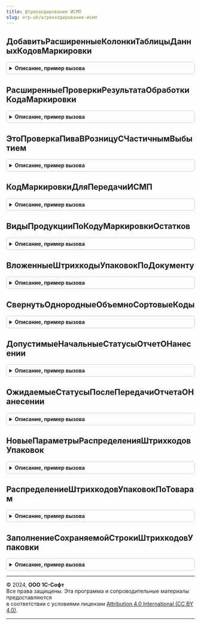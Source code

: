 ```yaml
---
title: Штрихкодирование ИСМП
slug: erp-uh/штрихкодирование-исмп
---
```



## ДобавитьРасширенныеКолонкиТаблицыДанныхКодовМаркировки
<details style="margin: 1em 0; padding: 0.5em; border: 1px solid #ccc; border-radius: 6px;">

<summary style="font-weight: bold; cursor: pointer;">Описание, пример вызова</summary>

```bsl

Процедура ДобавитьРасширенныеКолонкиТаблицыДанныхКодовМаркировки(ПараметрыСканирования, ОбязательныеКолонки) Экспорт
```

Пример вызова
```bsl
ШтрихкодированиеИСМП.ДобавитьРасширенныеКолонкиТаблицыДанныхКодовМаркировки(ПараметрыСканирования, ОбязательныеКолонки) 
```
</details>

## РасширенныеПроверкиРезультатаОбработкиКодаМаркировки
<details style="margin: 1em 0; padding: 0.5em; border: 1px solid #ccc; border-radius: 6px;">

<summary style="font-weight: bold; cursor: pointer;">Описание, пример вызова</summary>

```bsl

Процедура РасширенныеПроверкиРезультатаОбработкиКодаМаркировки(ПараметрыСканирования, ДанныеШтрихкода, РезультатОбработки) Экспорт
```

Пример вызова
```bsl
ШтрихкодированиеИСМП.РасширенныеПроверкиРезультатаОбработкиКодаМаркировки(ПараметрыСканирования, ДанныеШтрихкода, РезультатОбработки) 
```
</details>

## ЭтоПроверкаПиваВРозницуСЧастичнымВыбытием
<details style="margin: 1em 0; padding: 0.5em; border: 1px solid #ccc; border-radius: 6px;">

<summary style="font-weight: bold; cursor: pointer;">Описание, пример вызова</summary>

```bsl

Функция ЭтоПроверкаПиваВРозницуСЧастичнымВыбытием(ПараметрыСканирования, СтрокаДанных) Экспорт
```

Пример вызова
```bsl
Результат = ШтрихкодированиеИСМП.ЭтоПроверкаПиваВРозницуСЧастичнымВыбытием(ПараметрыСканирования, СтрокаДанных) 
```
</details>

## КодМаркировкиДляПередачиИСМП
<details style="margin: 1em 0; padding: 0.5em; border: 1px solid #ccc; border-radius: 6px;">

<summary style="font-weight: bold; cursor: pointer;">Описание, пример вызова</summary>

```bsl

// Приводит код маркировки к виду, необходимому для системы ИС МП.
//
// Параметры:
//  СтрокаКодаМаркировки - Структура - Строка кода маркировки.
//  ПараметрыНормализации - См. РазборКодаМаркировкиИССлужебныйКлиентСервер.ПараметрыНормализацииКодаМаркировки
// Возвращаемое значение:
//  Неопределено, Строка - Код маркировки после нормализации.
Функция КодМаркировкиДляПередачиИСМП(СтрокаКодаМаркировки, ПараметрыНормализации) Экспорт
```

Пример вызова
```bsl
Результат = ШтрихкодированиеИСМП.КодМаркировкиДляПередачиИСМП(СтрокаКодаМаркировки, ПараметрыНормализации) 
```
</details>

## ВидыПродукцииПоКодуМаркировкиОстатков
<details style="margin: 1em 0; padding: 0.5em; border: 1px solid #ccc; border-radius: 6px;">

<summary style="font-weight: bold; cursor: pointer;">Описание, пример вызова</summary>

```bsl

// Получает вид продукции по GTIN на остатки.
//
// Параметры:
// 	КодМаркировки - Строка                                    - Код маркировки.
// 	Организация   - Неопределено, ОпределяемыйТип.Организация - Организация, владелец GTIN на остатки.
// Возвращаемое значение:
// 	Неопределено, Массив из ПеречислениеСсылка.ВидыПродукцииИС - Виды продукции кода маркировки остатков.
Функция ВидыПродукцииПоКодуМаркировкиОстатков(КодМаркировки, Организация = Неопределено) Экспорт
```

Пример вызова
```bsl
Результат = ШтрихкодированиеИСМП.ВидыПродукцииПоКодуМаркировкиОстатков(КодМаркировки, Организация);
```
</details>

## ВложенныеШтрихкодыУпаковокПоДокументу
<details style="margin: 1em 0; padding: 0.5em; border: 1px solid #ccc; border-radius: 6px;">

<summary style="font-weight: bold; cursor: pointer;">Описание, пример вызова</summary>

```bsl

// Формирует структуру вложенных штрихкодов по ссылке на документ.
//
// Параметры:
//  ДокументСсылка - ДокументСсылка - Ссылка на документ.
//  ПараметрыСканирования - (См. ШтрихкодированиеОбщегоНазначенияИСКлиент.ПараметрыСканирования).
//  СортироватьДанные - Булево - Необходимость сортировки данных дерева.
// Возвращаемое значение:
//  см. ШтрихкодированиеИС.ИнициализацияВложенныхШтрихкодов
Функция ВложенныеШтрихкодыУпаковокПоДокументу(ДокументСсылка, ПараметрыСканирования, СортироватьДанные = Ложь) Экспорт
```

Пример вызова
```bsl
Результат = ШтрихкодированиеИСМП.ВложенныеШтрихкодыУпаковокПоДокументу(ДокументСсылка, ПараметрыСканирования, СортироватьДанные);
```
</details>

## СвернутьОднородныеОбъемноСортовыеКоды
<details style="margin: 1em 0; padding: 0.5em; border: 1px solid #ccc; border-radius: 6px;">

<summary style="font-weight: bold; cursor: pointer;">Описание, пример вызова</summary>

```bsl

// Сворачивает в одну строку однородные объемно-сортовые коды, пришедшие в одном УПД
//
// Параметры:
//  ВложенныеШтрихкодыУпаковок - См. ВложенныеШтрихкодыУпаковокПоДокументу
//  ШтрихкодыУПД               - ТаблицаЗначений - Колонки:
//   * Номенклатура - ОпределяемыйТип.Номенклатура - номенклатура кода маркировки по данным ИБ.
//   * Характеристика - ОпределяемыйТип.ХарактеристикаНоменклатуры - характеристика по данным ИБ.
//   * ЗначениеШтрихкода - Строка - значение штрихкода.
//   * Брак - Булево - используется при загрузке из торг2.
//   * Недостача - Булево - используется при загрузке из торг2.
//
Процедура СвернутьОднородныеОбъемноСортовыеКоды(ВложенныеШтрихкодыУпаковок, ШтрихкодыУПД) Экспорт
```

Пример вызова
```bsl
ШтрихкодированиеИСМП.СвернутьОднородныеОбъемноСортовыеКоды(ВложенныеШтрихкодыУпаковок, ШтрихкодыУПД) 
```
</details>

## ДопустимыеНачальныеСтатусыОтчетОНанесении
<details style="margin: 1em 0; padding: 0.5em; border: 1px solid #ccc; border-radius: 6px;">

<summary style="font-weight: bold; cursor: pointer;">Описание, пример вызова</summary>

```bsl

// Заполняет массив допустимых начальных статусов кодов при отправке отчета о нанесении.
//
// Параметры:
//  ВидПродукции - ПеречислениеСсылка.ВидыПродукцииИС - вид продукции
//
// Возвращаемое значение:
//  Массив Из ПеречислениеСсылка.СтатусыКодовМаркировкиМОТП, ПеречислениеСсылка.СтатусыКодовМаркировкиИСМП - Массив допустимых начальных статусов кодов.
//
Функция ДопустимыеНачальныеСтатусыОтчетОНанесении(ВидПродукции) Экспорт
```

Пример вызова
```bsl
Результат = ШтрихкодированиеИСМП.ДопустимыеНачальныеСтатусыОтчетОНанесении(ВидПродукции) 
```
</details>

## ОжидаемыеСтатусыПослеПередачиОтчетаОНанесении
<details style="margin: 1em 0; padding: 0.5em; border: 1px solid #ccc; border-radius: 6px;">

<summary style="font-weight: bold; cursor: pointer;">Описание, пример вызова</summary>

```bsl

// Заполняет массив ожидаемых статусов кодов после отправки отчета о нанесении.
//
// Параметры:
//  ВидПродукции - ПеречислениеСсылка.ВидыПродукцииИС - вид продукции
//
// Возвращаемое значение:
//  Массив Из ПеречислениеСсылка.СтатусыКодовМаркировкиМОТП, ПеречислениеСсылка.СтатусыКодовМаркировкиИСМП - Массив ожидаемых статусов кодов.
//
Функция ОжидаемыеСтатусыПослеПередачиОтчетаОНанесении(ВидПродукции) Экспорт
```

Пример вызова
```bsl
Результат = ШтрихкодированиеИСМП.ОжидаемыеСтатусыПослеПередачиОтчетаОНанесении(ВидПродукции) 
```
</details>

## НовыеПараметрыРаспределенияШтрихкодовУпаковок
<details style="margin: 1em 0; padding: 0.5em; border: 1px solid #ccc; border-radius: 6px;">

<summary style="font-weight: bold; cursor: pointer;">Описание, пример вызова</summary>

```bsl

// Подготавливает новую структуру параметров распределение для передачи в (См. РаспределениеШтрихкодовУпаковокПоТоварам)
//
// Возвращаемое значение:
// 	Структура - Описание:
// * ПараметрыУказанияСерий  - Структура, Неопределено - Параметры указания серий.
// * ДокументСсылка          - ДокументСсылка, ДанныеФормыСтруктура, ДокументОбъект, Неопределено - Ссылка на документ,
//                             объект документа или данные формы, связанные с объектом документа.
// * ДопустимыТоварыБезМарок - Булево                  - Возможнен режим, когда марок не достаточно на все товары.
// * ДопустимыПовторяющиесяШтрихкоды - Булево - БРМК. Один и тот же код маркировки может быть использован несколько раз
Функция НовыеПараметрыРаспределенияШтрихкодовУпаковок() Экспорт
```

Пример вызова
```bsl
Результат = ШтрихкодированиеИСМП.НовыеПараметрыРаспределенияШтрихкодовУпаковок() 
```
</details>

## РаспределениеШтрихкодовУпаковокПоТоварам
<details style="margin: 1em 0; padding: 0.5em; border: 1px solid #ccc; border-radius: 6px;">

<summary style="font-weight: bold; cursor: pointer;">Описание, пример вызова</summary>

```bsl

// Распределяет штрихкоды упаковок по таблице товаров с учетом групповых упаковок и подменной номенклатуры частичного выбытия.
//
// Параметры:
// 	ПараметрыРаспределения - см. НовыеПараметрыРаспределенияШтрихкодовУпаковок
// 	Товары                 - ТаблицаЗначений:
// 	 * Номенклатура       - ОпределяемыйТип.Номенклатура               - номенклатура таблицы товаров
// 	 * Характеристика     - ОпределяемыйТип.ХарактеристикаНоменклатуры - характеристика таблицы товаров (опционально)
// 	 * Упаковка           - ОпределяемыйТип.Упаковка                   - устарел. Упаковки прикладной конфигурации не используются
// 	 * Серия              - ОпределяемыйТип.СерияНоменклатуры          - серия таблицы товаров (опционально)
// 	 * Количество         - Число                                      - количество единиц товаров
// 	 * Цена               - Число                                      - цена для контроля МРЦ
// 	МассивУпаковок         - Массив из СправочникСсылка.ШтрихкодыУпаковокТоваров -
// 	                         штрикходы упаковок документа
// 	                       - Массив из см. ШтрихкодированиеИС.НовыйЭлементКоллекцииУпаковокДляРаспределенияПоТоварам -
// 	                         штрикходы упаковок документа, с дополнительным данными частичного выбытия, идентификаторами разрешительного запроса ГИС МТ
// Возвращаемое значение:
// 	Структура - Описание:
// * ЕстьОшибки - Булево           - признак наличия ошибок распределения
// * Ошибки     - Массив из Строка - тексты ошибок распредления
// * РаспределенныеСтроки          - Соответствие из КлючИЗначение:
// 	* Ключ     - СтрокаТабличнойЧасти                                         - исходная строка таблицы товаров
// 	* Значение - Массив из См. НовыйРезультатРаспределенияШтрихкодовПоТоварам - результат распределения
// * СтрокиБезШтрихкодов - Соответствие из КлючИЗначение - устарел. Товар распределяется всегда для отображаения ошибок
Функция РаспределениеШтрихкодовУпаковокПоТоварам(ПараметрыРаспределения, Товары, МассивУпаковок) Экспорт
```

Пример вызова
```bsl
Результат = ШтрихкодированиеИСМП.РаспределениеШтрихкодовУпаковокПоТоварам(ПараметрыРаспределения, Товары, МассивУпаковок) 
```
</details>

## ЗаполнениеСохраняемойСтрокиШтрихкодовУпаковки
<details style="margin: 1em 0; padding: 0.5em; border: 1px solid #ccc; border-radius: 6px;">

<summary style="font-weight: bold; cursor: pointer;">Описание, пример вызова</summary>

```bsl

// Заполнение сохраняемой строки штрихкодов упаковки для обработки данных частичного выбытия.
//
// Параметры:
//  СтрокаШтрихкод        - СтрокаТаблицыЗначений из см. ПроверкаИПодборПродукцииИСМП.ПустаяТаблицаШтрихкодовВерхнегоУровня
//  ДанныеШтрихкода       - см. ШтрихкодированиеОбщегоНазначенияИС.ИнициализироватьДанныеШтрихкода
//  ПараметрыСканирования - см. ШтрихкодированиеОбщегоНазначенияИС.ПараметрыСканирования
Процедура ЗаполнениеСохраняемойСтрокиШтрихкодовУпаковки(СтрокаШтрихкод, ДанныеШтрихкода, ПараметрыСканирования) Экспорт
```

Пример вызова
```bsl
ШтрихкодированиеИСМП.ЗаполнениеСохраняемойСтрокиШтрихкодовУпаковки(СтрокаШтрихкод, ДанныеШтрихкода, ПараметрыСканирования) 
```
</details>

---

© 2024, **ООО 1С-Софт**  
Все права защищены. Эта программа и сопроводительные материалы предоставляются  
в соответствии с условиями лицензии [Attribution 4.0 International (CC BY 4.0)](https://creativecommons.org/licenses/by/4.0/legalcode).

---
